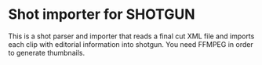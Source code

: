 Shot importer for SHOTGUN
================================

This is a shot parser and importer that reads a final cut XML file and imports each clip with editorial information into shotgun. You need FFMPEG in order to generate thumbnails.